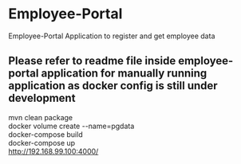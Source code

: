 # Employee-Portal
Employee-Portal Application to register and get employee data

## Please refer to readme file inside employee-portal application for manually running application as docker config is still under development

mvn clean package<br>
docker volume create --name=pgdata<br>
docker-compose build<br>
docker-compose up<br>
http://192.168.99.100:4000/<br>

